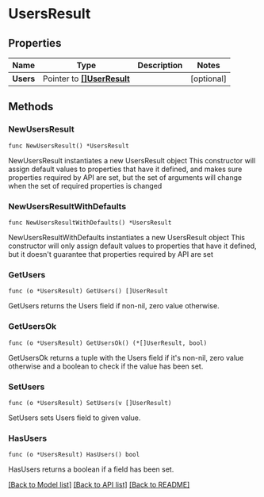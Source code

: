 # UsersResult

## Properties

Name | Type | Description | Notes
------------ | ------------- | ------------- | -------------
**Users** | Pointer to [**[]UserResult**](UserResult.md) |  | [optional] 

## Methods

### NewUsersResult

`func NewUsersResult() *UsersResult`

NewUsersResult instantiates a new UsersResult object
This constructor will assign default values to properties that have it defined,
and makes sure properties required by API are set, but the set of arguments
will change when the set of required properties is changed

### NewUsersResultWithDefaults

`func NewUsersResultWithDefaults() *UsersResult`

NewUsersResultWithDefaults instantiates a new UsersResult object
This constructor will only assign default values to properties that have it defined,
but it doesn't guarantee that properties required by API are set

### GetUsers

`func (o *UsersResult) GetUsers() []UserResult`

GetUsers returns the Users field if non-nil, zero value otherwise.

### GetUsersOk

`func (o *UsersResult) GetUsersOk() (*[]UserResult, bool)`

GetUsersOk returns a tuple with the Users field if it's non-nil, zero value otherwise
and a boolean to check if the value has been set.

### SetUsers

`func (o *UsersResult) SetUsers(v []UserResult)`

SetUsers sets Users field to given value.

### HasUsers

`func (o *UsersResult) HasUsers() bool`

HasUsers returns a boolean if a field has been set.


[[Back to Model list]](../README.md#documentation-for-models) [[Back to API list]](../README.md#documentation-for-api-endpoints) [[Back to README]](../README.md)


